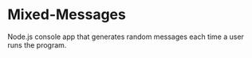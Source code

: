 # Mixed-Messages
Node.js console app that generates random messages each time a user runs the program.
